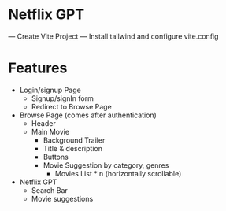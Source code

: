# Netflix GPT

— Create Vite Project
— Install tailwind and configure vite.config


# Features
- Login/signup Page
    - Signup/signIn form
    - Redirect to Browse Page
- Browse Page (comes after authentication)
    - Header
    - Main Movie 
      - Background Trailer
      - Title & description
      - Buttons
      - Movie Suggestion by category, genres
        - Movies List * n (horizontally scrollable)
- Netflix GPT 
   - Search Bar
   - Movie suggestions